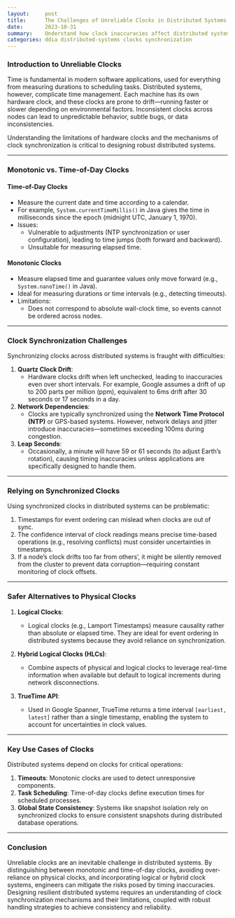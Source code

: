 ```yaml
---
layout:     post    
title:      The Challenges of Unreliable Clocks in Distributed Systems    
date:       2023-10-31    
summary:    Understand how clock inaccuracies affect distributed systems, explore concepts like monotonic clocks and synchronization pitfalls, and learn strategies for handling time-based operations.    
categories: ddia distributed-systems clocks synchronization
---
```


### **Introduction to Unreliable Clocks**

Time is fundamental in modern software applications, used for everything from measuring durations to scheduling tasks. Distributed systems, however, complicate time management. Each machine has its own hardware clock, and these clocks are prone to drift—running faster or slower depending on environmental factors. Inconsistent clocks across nodes can lead to unpredictable behavior, subtle bugs, or data inconsistencies.

Understanding the limitations of hardware clocks and the mechanisms of clock synchronization is critical to designing robust distributed systems.
  
---  

### **Monotonic vs. Time-of-Day Clocks**

#### **Time-of-Day Clocks**
- Measure the current date and time according to a calendar.
- For example, `System.currentTimeMillis()` in Java gives the time in milliseconds since the epoch (midnight UTC, January 1, 1970).
- Issues:
   - Vulnerable to adjustments (NTP synchronization or user configuration), leading to time jumps (both forward and backward).
   - Unsuitable for measuring elapsed time.

#### **Monotonic Clocks**
- Measure elapsed time and guarantee values only move forward (e.g., `System.nanoTime()` in Java).
- Ideal for measuring durations or time intervals (e.g., detecting timeouts).
- Limitations:
   - Does not correspond to absolute wall-clock time, so events cannot be ordered across nodes.

---  

### **Clock Synchronization Challenges**

Synchronizing clocks across distributed systems is fraught with difficulties:
1. **Quartz Clock Drift**:
   - Hardware clocks drift when left unchecked, leading to inaccuracies even over short intervals. For example, Google assumes a drift of up to 200 parts per million (ppm), equivalent to 6ms drift after 30 seconds or 17 seconds in a day.
2. **Network Dependencies**:
   - Clocks are typically synchronized using the **Network Time Protocol (NTP)** or GPS-based systems. However, network delays and jitter introduce inaccuracies—sometimes exceeding 100ms during congestion.
3. **Leap Seconds**:
   - Occasionally, a minute will have 59 or 61 seconds (to adjust Earth’s rotation), causing timing inaccuracies unless applications are specifically designed to handle them.

---  

### **Relying on Synchronized Clocks**

Using synchronized clocks in distributed systems can be problematic:
1. Timestamps for event ordering can mislead when clocks are out of sync.
2. The confidence interval of clock readings means precise time-based operations (e.g., resolving conflicts) must consider uncertainties in timestamps.
3. If a node’s clock drifts too far from others’, it might be silently removed from the cluster to prevent data corruption—requiring constant monitoring of clock offsets.

---  

### **Safer Alternatives to Physical Clocks**

1. **Logical Clocks**:
   - Logical clocks (e.g., Lamport Timestamps) measure causality rather than absolute or elapsed time. They are ideal for event ordering in distributed systems because they avoid reliance on synchronization.

2. **Hybrid Logical Clocks (HLCs)**:
   - Combine aspects of physical and logical clocks to leverage real-time information when available but default to logical increments during network disconnections.

3. **TrueTime API**:
   - Used in Google Spanner, TrueTime returns a time interval `[earliest, latest]` rather than a single timestamp, enabling the system to account for uncertainties in clock values.

---  

### **Key Use Cases of Clocks**

Distributed systems depend on clocks for critical operations:
1. **Timeouts**: Monotonic clocks are used to detect unresponsive components.
2. **Task Scheduling**: Time-of-day clocks define execution times for scheduled processes.
3. **Global State Consistency**: Systems like snapshot isolation rely on synchronized clocks to ensure consistent snapshots during distributed database operations.

---  

### **Conclusion**

Unreliable clocks are an inevitable challenge in distributed systems. By distinguishing between monotonic and time-of-day clocks, avoiding over-reliance on physical clocks, and incorporating logical or hybrid clock systems, engineers can mitigate the risks posed by timing inaccuracies. Designing resilient distributed systems requires an understanding of clock synchronization mechanisms and their limitations, coupled with robust handling strategies to achieve consistency and reliability.  